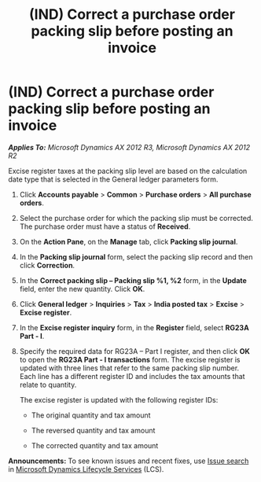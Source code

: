﻿---
title: (IND) Correct a purchase order packing slip before posting an invoice
TOCTitle: (IND) Correct a purchase order packing slip before posting an invoice
ms:assetid: 98a03250-84bb-4800-b71e-5af81c39e917
ms:mtpsurl: https://technet.microsoft.com/en-us/library/JJ664711(v=AX.60)
ms:contentKeyID: 49386042
ms.date: 04/18/2014
mtps_version: v=AX.60
f1_keywords:
- invoice
- purchase
- India
- IND
---

# (IND) Correct a purchase order packing slip before posting an invoice 


_**Applies To:** Microsoft Dynamics AX 2012 R3, Microsoft Dynamics AX 2012 R2_

Excise register taxes at the packing slip level are based on the calculation date type that is selected in the General ledger parameters form.

1.  Click **Accounts payable** \> **Common** \> **Purchase orders** \> **All purchase orders**.

2.  Select the purchase order for which the packing slip must be corrected. The purchase order must have a status of **Received**.

3.  On the **Action Pane**, on the **Manage** tab, click **Packing slip journal**.

4.  In the **Packing slip journal** form, select the packing slip record and then click **Correction**.

5.  In the **Correct packing slip – Packing slip %1, %2** form, in the **Update** field, enter the new quantity. Click **OK**.

6.  Click **General ledger** \> **Inquiries** \> **Tax** \> **India posted tax** \> **Excise** \> **Excise register**.

7.  In the **Excise register inquiry** form, in the **Register** field, select **RG23A Part - I**.

8.  Specify the required data for RG23A – Part I register, and then click **OK** to open the **RG23A Part - I transactions** form. The excise register is updated with three lines that refer to the same packing slip number. Each line has a different register ID and includes the tax amounts that relate to quantity.
    
    The excise register is updated with the following register IDs:
    
      - The original quantity and tax amount
    
      - The reversed quantity and tax amount
    
      - The corrected quantity and tax amount

  
**Announcements:** To see known issues and recent fixes, use [Issue search](http://go.microsoft.com/fwlink/?linkid=389258) in [Microsoft Dynamics Lifecycle Services](http://go.microsoft.com/fwlink/?linkid=306505) (LCS).

